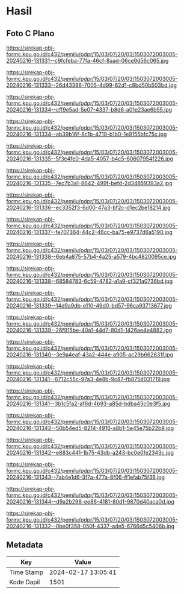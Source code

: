# Hasil

## Foto C Plano

https://sirekap-obj-formc.kpu.go.id/c432/pemilu/pdpr/15/03/07/20/03/1503072003005-20240216-131331--c9fcfeba-77fa-46cf-8aad-06ce9d56c065.jpg

https://sirekap-obj-formc.kpu.go.id/c432/pemilu/pdpr/15/03/07/20/03/1503072003005-20240216-131333--26d43386-7005-4d99-82d1-c8bd50b503bd.jpg

https://sirekap-obj-formc.kpu.go.id/c432/pemilu/pdpr/15/03/07/20/03/1503072003005-20240216-131334--cff9e5ad-5e07-4337-b8d6-a01e23ae6b55.jpg

https://sirekap-obj-formc.kpu.go.id/c432/pemilu/pdpr/15/03/07/20/03/1503072003005-20240216-131334--ab39b16f-8c1b-4719-b1b0-1e9155bfc75c.jpg

https://sirekap-obj-formc.kpu.go.id/c432/pemilu/pdpr/15/03/07/20/03/1503072003005-20240216-131335--5f3e4fe0-4da5-4057-b4c5-60607954f226.jpg

https://sirekap-obj-formc.kpu.go.id/c432/pemilu/pdpr/15/03/07/20/03/1503072003005-20240216-131335--7ec7b3a1-8642-499f-befd-2d34859393a2.jpg

https://sirekap-obj-formc.kpu.go.id/c432/pemilu/pdpr/15/03/07/20/03/1503072003005-20240216-131336--ec3352f3-6d00-47a3-bf2c-d1ec2be18214.jpg

https://sirekap-obj-formc.kpu.go.id/c432/pemilu/pdpr/15/03/07/20/03/1503072003005-20240216-131337--fe707364-44c2-46cc-ba75-e9737d6a5190.jpg

https://sirekap-obj-formc.kpu.go.id/c432/pemilu/pdpr/15/03/07/20/03/1503072003005-20240216-131338--6eb4a875-57b4-4a25-a579-4bc4820095ce.jpg

https://sirekap-obj-formc.kpu.go.id/c432/pemilu/pdpr/15/03/07/20/03/1503072003005-20240216-131338--68584783-6c59-4782-a1a9-cf321a0736bd.jpg

https://sirekap-obj-formc.kpu.go.id/c432/pemilu/pdpr/15/03/07/20/03/1503072003005-20240216-131339--14d9a9db-e110-49d0-bd57-96ca93713677.jpg

https://sirekap-obj-formc.kpu.go.id/c432/pemilu/pdpr/15/03/07/20/03/1503072003005-20240216-131339--26f915be-40a1-44d7-80d1-1426ae4e4882.jpg

https://sirekap-obj-formc.kpu.go.id/c432/pemilu/pdpr/15/03/07/20/03/1503072003005-20240216-131340--3e9a4eaf-43a2-444e-a905-ac29b662631f.jpg

https://sirekap-obj-formc.kpu.go.id/c432/pemilu/pdpr/15/03/07/20/03/1503072003005-20240216-131341--6712c55c-97a3-4e8b-9c87-fb875d031719.jpg

https://sirekap-obj-formc.kpu.go.id/c432/pemilu/pdpr/15/03/07/20/03/1503072003005-20240216-131341--3b1c5fa2-af6d-4b93-a85d-bdba43c0e3f5.jpg

https://sirekap-obj-formc.kpu.go.id/c432/pemilu/pdpr/15/03/07/20/03/1503072003005-20240216-131342--50b54ed5-8214-4916-a8b1-5e45e75b22b9.jpg

https://sirekap-obj-formc.kpu.go.id/c432/pemilu/pdpr/15/03/07/20/03/1503072003005-20240216-131342--e883c441-1b75-43db-a243-bc0e0fe2343c.jpg

https://sirekap-obj-formc.kpu.go.id/c432/pemilu/pdpr/15/03/07/20/03/1503072003005-20240216-131343--7ab4e1d6-3f7a-477a-8f06-ff1efab75f36.jpg

https://sirekap-obj-formc.kpu.go.id/c432/pemilu/pdpr/15/03/07/20/03/1503072003005-20240216-131344--d9a2b298-ee86-4181-80d1-9870d40aca0d.jpg

https://sirekap-obj-formc.kpu.go.id/c432/pemilu/pdpr/15/03/07/20/03/1503072003005-20240216-131332--0be0f358-050f-4337-ade5-6766d5c5406b.jpg


## Metadata

| Key        | Value               |
| ---------- | ------------------- |
| Time Stamp | 2024-02-17 13:05:41 |
| Kode Dapil | 1501                |



